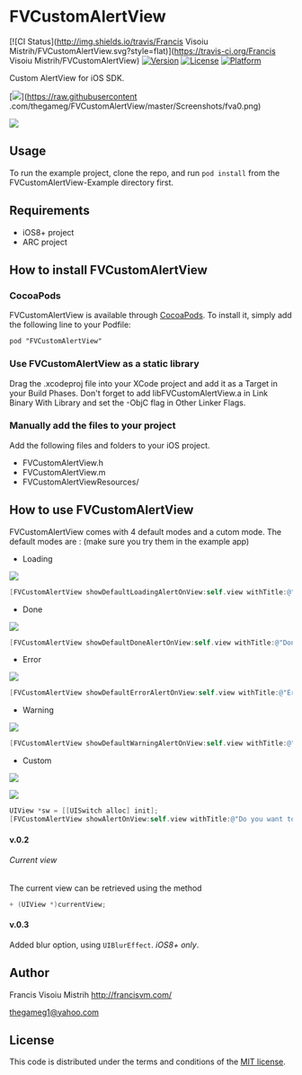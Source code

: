 # FVCustomAlertView

[![CI Status](http://img.shields.io/travis/Francis Visoiu Mistrih/FVCustomAlertView.svg?style=flat)](https://travis-ci.org/Francis Visoiu Mistrih/FVCustomAlertView)
[![Version](https://img.shields.io/cocoapods/v/FVCustomAlertView.svg?style=flat)](http://cocoadocs.org/docsets/FVCustomAlertView)
[![License](https://img.shields.io/cocoapods/l/FVCustomAlertView.svg?style=flat)](http://cocoadocs.org/docsets/FVCustomAlertView)
[![Platform](https://img.shields.io/cocoapods/p/FVCustomAlertView.svg?style=flat)](http://cocoadocs.org/docsets/FVCustomAlertView)

Custom AlertView for iOS SDK.

[![](https://raw.githubusercontent.com/thegameg/FVCustomAlertView/master/Screenshots/fva0_th.png)](https://raw.githubusercontent
.com/thegameg/FVCustomAlertView/master/Screenshots/fva0.png)

[![](https://raw.githubusercontent.com/thegameg/FVCustomAlertView/master/Screenshots/fva1_th.png)](https://raw.githubusercontent.com/thegameg/FVCustomAlertView/master/Screenshots/fva1.png)

## Usage

To run the example project, clone the repo, and run `pod install` from the FVCustomAlertView-Example directory first.

## Requirements

* iOS8+ project
* ARC project

## How to install FVCustomAlertView

### CocoaPods
FVCustomAlertView is available through [CocoaPods](http://cocoapods.org). To install
it, simply add the following line to your Podfile:

    pod "FVCustomAlertView"

### Use FVCustomAlertView as a static library
Drag the .xcodeproj file into your XCode project and add it as a Target in your Build Phases. Don't forget to add libFVCustomAlertView.a in Link Binary With Library and set the -ObjC flag in Other Linker Flags.

### Manually add the files to your project

Add the following files and folders to your iOS project.

* FVCustomAlertView.h
* FVCustomAlertView.m
* FVCustomAlertViewResources/

## How to use FVCustomAlertView

FVCustomAlertView comes with 4 default modes and a cutom mode.
The default modes are : (make sure you try them in the example app)

* Loading

[![](https://raw.githubusercontent.com/thegameg/FVCustomAlertView/master/Screenshots/fva1_th.png)](https://raw.githubusercontent.com/thegameg/FVCustomAlertView/master/Screenshots/fva1.png)
```objective-c
[FVCustomAlertView showDefaultLoadingAlertOnView:self.view withTitle:@"Loading..." withBlur:YES];
```

* Done

[![](https://raw.githubusercontent.com/thegameg/FVCustomAlertView/master/Screenshots/fva2_th.png)](https://raw.githubusercontent.com/thegameg/FVCustomAlertView/master/Screenshots/fva2.png)
```objective-c
[FVCustomAlertView showDefaultDoneAlertOnView:self.view withTitle:@"Done" withBlur:YES];
```

* Error

[![](https://raw.githubusercontent.com/thegameg/FVCustomAlertView/master/Screenshots/fva3_th.png)](https://raw.githubusercontent.com/thegameg/FVCustomAlertView/master/Screenshots/fva3.png)
```objective-c
[FVCustomAlertView showDefaultErrorAlertOnView:self.view withTitle:@"Error" withBlur:YES];
```

* Warning

[![](https://raw.githubusercontent.com/thegameg/FVCustomAlertView/master/Screenshots/fva4_th.png)](https://raw.githubusercontent.com/thegameg/FVCustomAlertView/master/Screenshots/fva4.png)
```objective-c
[FVCustomAlertView showDefaultWarningAlertOnView:self.view withTitle:@"Be careful" withBlur:YES];
```

* Custom

[![](https://raw.githubusercontent.com/thegameg/FVCustomAlertView/master/Screenshots/fva5_th.png)](https://raw.githubusercontent.com/thegameg/FVCustomAlertView/master/Screenshots/fva5.png)

[![](https://raw.githubusercontent.com/thegameg/FVCustomAlertView/master/Screenshots/fva6_th.png)](https://raw.githubusercontent.com/thegameg/FVCustomAlertView/master/Screenshots/fva6.png)
```objective-c
UIView *sw = [[UISwitch alloc] init];
[FVCustomAlertView showAlertOnView:self.view withTitle:@"Do you want to recieve notifications from us?"titleColor:[UIColor whiteColor] width:120 height:140 blur:YES backgroundImage:nil backgroundColor:[UIColor blackColor] cornerRadius:20 shadowAlpha:0.2 alpha:0.8 contentView:sw type:FVAlertTypeCustom];
```

#### v.0.2
###### Current view
The current view can be retrieved using the method
```objective-c
+ (UIView *)currentView;
```

#### v.0.3
Added blur option, using `UIBlurEffect`. *iOS8+ only*.

## Author

Francis Visoiu Mistrih
http://francisvm.com/

thegameg1@yahoo.com

## License

This code is distributed under the terms and conditions of the [MIT license](LICENSE).

